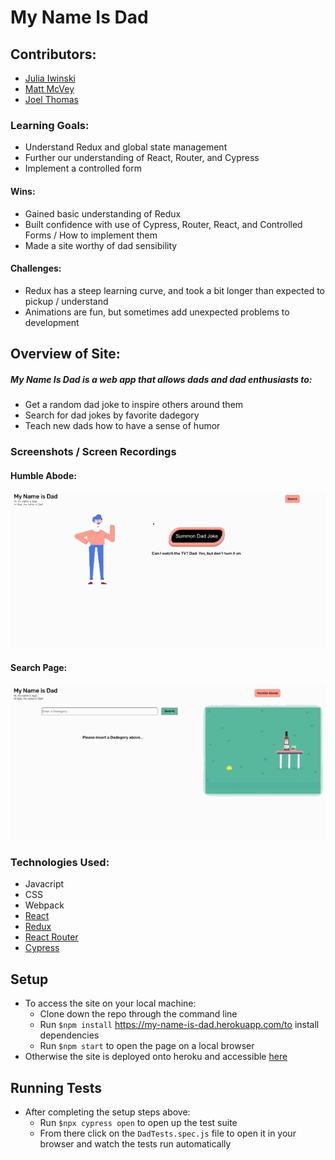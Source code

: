 # My Name Is Dad

## Contributors:
* [Julia Iwinski](https://github.com/jgiwinski)
* [Matt McVey](https://github.com/mattmcvey)
* [Joel Thomas](https://github.com/Shakikka)

### Learning Goals:
 * Understand Redux and global state management
 * Further our understanding of React, Router, and Cypress
 * Implement a controlled form
#### Wins:
 * Gained basic understanding of Redux
 * Built confidence with use of Cypress, Router, React, and Controlled Forms / How to implement them
 * Made a site worthy of dad sensibility
#### Challenges:
* Redux has a steep learning curve, and took a bit longer than expected to pickup / understand
* Animations are fun, but sometimes add unexpected problems to development

## Overview of Site:
##### My Name Is Dad is a web app that allows dads and dad enthusiasts to:
  * Get a random dad joke to inspire others around them
  * Search for dad jokes by favorite dadegory
  * Teach new dads how to have a sense of humor
  

### Screenshots / Screen Recordings
#### Humble Abode:
<img src='./src/homepage.gif'/>

#### Search Page:
<img src='./src/searchpage.gif'/>

### Technologies Used:
* Javacript
* CSS
* Webpack
* [React](https://reactjs.org/)
* [Redux](https://redux.js.org/)
* [React Router](https://reactrouter.com/)
* [Cypress](https://www.cypress.io/)

## Setup
* To access the site on your local machine:
  * Clone down the repo through the command line
  * Run `$npm install` https://my-name-is-dad.herokuapp.com/to install dependencies
  * Run `$npm start` to open the page on a local browser
* Otherwise the site is deployed onto heroku and accessible [here](https://my-name-is-dad.herokuapp.com/) 

## Running Tests
* After completing the setup steps above:
  * Run `$npx cypress open` to open up the test suite
  * From there click on the `DadTests.spec.js` file to open it in your browser and watch the tests run automatically
